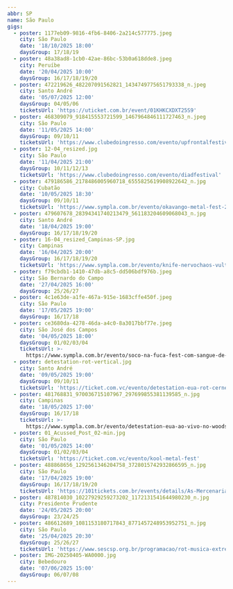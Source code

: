 ```yaml
---
abbr: SP
name: São Paulo
gigs:
  - poster: 1177eb09-9816-4fb6-8406-2a214c577775.jpeg
    city: São Paulo
    date: '18/10/2025 18:00'
    daysGroup: 17/18/19
  - poster: 48a38ad8-1cb0-42ae-86bc-53b0a618dde8.jpeg
    city: Peruíbe
    date: '20/04/2025 10:00'
    daysGroup: 16/17/18/19/20
  - poster: 472219626_482207091562821_1434749775651793338_n.jpeg
    city: Santo André
    date: '05/07/2025 12:00'
    daysGroup: 04/05/06
    ticketsUrl: 'https://uticket.com.br/event/01KHKCXDXT25S9'
  - poster: 468309079_918415553721599_1467964846111727463_n.jpeg
    city: São Paulo
    date: '11/05/2025 14:00'
    daysGroup: 09/10/11
    ticketsUrl: 'https://www.clubedoingresso.com/evento/upfrontalfestival-theexploited'
  - poster: 12-04_resized.jpg
    city: São Paulo
    date: '11/04/2025 21:00'
    daysGroup: 10/11/12/13
    ticketsUrl: 'https://www.clubedoingresso.com/evento/diadfestival'
  - poster: 479186586_2178486005960718_6555825619908922642_n.jpg
    city: Cubatão
    date: '10/05/2025 18:30'
    daysGroup: 09/10/11
    ticketsUrl: 'https://www.sympla.com.br/evento/okavango-metal-fest-2025/2819286'
  - poster: 479607678_28394341740213479_561183204609068043_n.jpg
    city: Santo André
    date: '18/04/2025 19:00'
    daysGroup: 16/17/18/19/20
  - poster: 16-04_resized_Campinas-SP.jpg
    city: Campinas
    date: '16/04/2025 20:00'
    daysGroup: 16/17/18/19/20
    ticketsUrl: 'https://www.sympla.com.br/evento/knife-nervochaos-vulture/2855575'
  - poster: f79cbdb1-1410-47db-a8c5-dd506bdf976b.jpeg
    city: São Bernardo do Campo
    date: '27/04/2025 16:00'
    daysGroup: 25/26/27
  - poster: 4c1e63de-a1fe-467a-915e-1683cffe450f.jpeg
    city: São Paulo
    date: '17/05/2025 19:00'
    daysGroup: 16/17/18
  - poster: ce3680da-4278-46da-a4c0-8a3017bbf77e.jpeg
    city: São José dos Campos
    date: '04/05/2025 18:00'
    daysGroup: 01/02/03/04
    ticketsUrl: >-
      https://www.sympla.com.br/evento/soco-na-fuca-fest-com-sangue-de-bode-tragico-sussurro/2881024
  - poster: detestation-rot-vertical.jpg
    city: Santo André
    date: '09/05/2025 19:00'
    daysGroup: 09/10/11
    ticketsUrl: 'https://ticket.com.vc/evento/detestation-eua-rot-cerne-74-club'
  - poster: 481768831_970036715107967_297699855381139585_n.jpg
    city: Campinas
    date: '18/05/2025 17:00'
    daysGroup: 16/17/18
    ticketsUrl: >-
      https://www.sympla.com.br/evento/detestation-eua-ao-vivo-no-woodstock-music-bar-der-lamento-odiar-detesto/2861220
  - poster: 01_Acussed_Post_02-min.jpg
    city: São Paulo
    date: '01/05/2025 14:00'
    daysGroup: 01/02/03/04
    ticketsUrl: 'https://ticket.com.vc/evento/kool-metal-fest'
  - poster: 488868656_1292561346204758_3728015742932866595_n.jpg
    city: São Paulo
    date: '17/04/2025 19:00'
    daysGroup: 16/17/18/19/20
    ticketsUrl: 'https://101tickets.com.br/events/details/As-Mercenarias-e-Delinquentes-em-Sao-Paulo'
  - poster: 487814030_10227929259273202_1172131541644980230_n.jpg
    city: Presidente Prudente
    date: '24/05/2025 20:00'
    daysGroup: 23/24/25
  - poster: 486612689_1081153180717843_8771457248953952751_n.jpg
    city: São Paulo
    date: '25/04/2025 20:30'
    daysGroup: 25/26/27
    ticketsUrl: 'https://www.sescsp.org.br/programacao/rot-musica-extrema/'
  - poster: IMG-20250405-WA0000.jpg
    city: Bebedouro
    date: '07/06/2025 15:00'
    daysGroup: 06/07/08
---
```


